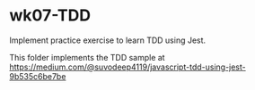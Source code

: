 # wk07-TDD

Implement practice exercise to learn TDD using Jest.

This folder implements the TDD sample at
<https://medium.com/@suvodeep4119/javascript-tdd-using-jest-9b535c6be7be>
